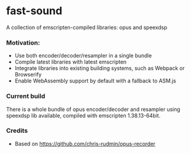 # fast-sound

A collection of emscripten-compiled libraries: opus and speexdsp


### Motivation:

* Use both encoder/decoder/resampler in a single bundle
* Compile latest libraries with latest emscripten
* Integrate libraries into existing building systems, such as Webpack or Browserify
* Enable WebAssembly support by default with a fallback to ASM.js

### Current build

There is a whole bundle of opus encoder/decoder and resampler using speexdsp lib
available, compiled with emscripten 1.38.13-64bit.

### Credits

* Based on https://github.com/chris-rudmin/opus-recorder
